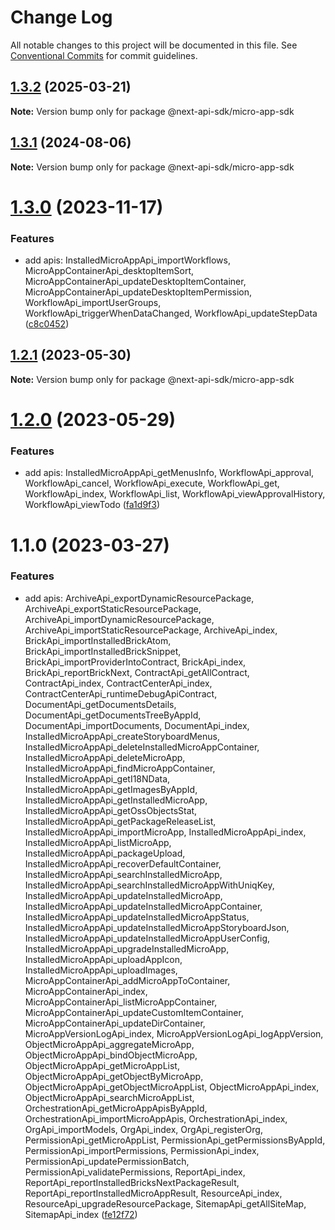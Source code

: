 # Change Log

All notable changes to this project will be documented in this file.
See [Conventional Commits](https://conventionalcommits.org) for commit guidelines.

## [1.3.2](https://github.com/easyops-cn/next-api-sdk/compare/@next-api-sdk/micro-app-sdk@1.3.1...@next-api-sdk/micro-app-sdk@1.3.2) (2025-03-21)

**Note:** Version bump only for package @next-api-sdk/micro-app-sdk





## [1.3.1](https://github.com/easyops-cn/next-api-sdk/compare/@next-api-sdk/micro-app-sdk@1.3.0...@next-api-sdk/micro-app-sdk@1.3.1) (2024-08-06)

**Note:** Version bump only for package @next-api-sdk/micro-app-sdk





# [1.3.0](https://github.com/easyops-cn/next-api-sdk/compare/@next-api-sdk/micro-app-sdk@1.2.1...@next-api-sdk/micro-app-sdk@1.3.0) (2023-11-17)

### Features

- add apis: InstalledMicroAppApi_importWorkflows, MicroAppContainerApi_desktopItemSort, MicroAppContainerApi_updateDesktopItemContainer, MicroAppContainerApi_updateDesktopItemPermission, WorkflowApi_importUserGroups, WorkflowApi_triggerWhenDataChanged, WorkflowApi_updateStepData ([c8c0452](https://github.com/easyops-cn/next-api-sdk/commit/c8c0452ca544f956dff0807ef4a50e38e568f53a))

## [1.2.1](https://github.com/easyops-cn/next-api-sdk/compare/@next-api-sdk/micro-app-sdk@1.2.0...@next-api-sdk/micro-app-sdk@1.2.1) (2023-05-30)

**Note:** Version bump only for package @next-api-sdk/micro-app-sdk

# [1.2.0](https://github.com/easyops-cn/next-api-sdk/compare/@next-api-sdk/micro-app-sdk@1.1.0...@next-api-sdk/micro-app-sdk@1.2.0) (2023-05-29)

### Features

- add apis: InstalledMicroAppApi_getMenusInfo, WorkflowApi_approval, WorkflowApi_cancel, WorkflowApi_execute, WorkflowApi_get, WorkflowApi_index, WorkflowApi_list, WorkflowApi_viewApprovalHistory, WorkflowApi_viewTodo ([fa1d9f3](https://github.com/easyops-cn/next-api-sdk/commit/fa1d9f32cea8f7ac86f6eeef57991ef90fc47fe6))

# 1.1.0 (2023-03-27)

### Features

- add apis: ArchiveApi_exportDynamicResourcePackage, ArchiveApi_exportStaticResourcePackage, ArchiveApi_importDynamicResourcePackage, ArchiveApi_importStaticResourcePackage, ArchiveApi_index, BrickApi_importInstalledBrickAtom, BrickApi_importInstalledBrickSnippet, BrickApi_importProviderIntoContract, BrickApi_index, BrickApi_reportBrickNext, ContractApi_getAllContract, ContractApi_index, ContractCenterApi_index, ContractCenterApi_runtimeDebugApiContract, DocumentApi_getDocumentsDetails, DocumentApi_getDocumentsTreeByAppId, DocumentApi_importDocuments, DocumentApi_index, InstalledMicroAppApi_createStoryboardMenus, InstalledMicroAppApi_deleteInstalledMicroAppContainer, InstalledMicroAppApi_deleteMicroApp, InstalledMicroAppApi_findMicroAppContainer, InstalledMicroAppApi_getI18NData, InstalledMicroAppApi_getImagesByAppId, InstalledMicroAppApi_getInstalledMicroApp, InstalledMicroAppApi_getOssObjectsStat, InstalledMicroAppApi_getPackageReleaseList, InstalledMicroAppApi_importMicroApp, InstalledMicroAppApi_index, InstalledMicroAppApi_listMicroApp, InstalledMicroAppApi_packageUpload, InstalledMicroAppApi_recoverDefaultContainer, InstalledMicroAppApi_searchInstalledMicroApp, InstalledMicroAppApi_searchInstalledMicroAppWithUniqKey, InstalledMicroAppApi_updateInstalledMicroApp, InstalledMicroAppApi_updateInstalledMicroAppContainer, InstalledMicroAppApi_updateInstalledMicroAppStatus, InstalledMicroAppApi_updateInstalledMicroAppStoryboardJson, InstalledMicroAppApi_updateInstalledMicroAppUserConfig, InstalledMicroAppApi_upgradeInstalledMicroApp, InstalledMicroAppApi_uploadAppIcon, InstalledMicroAppApi_uploadImages, MicroAppContainerApi_addMicroAppToContainer, MicroAppContainerApi_index, MicroAppContainerApi_listMicroAppContainer, MicroAppContainerApi_updateCustomItemContainer, MicroAppContainerApi_updateDirContainer, MicroAppVersionLogApi_index, MicroAppVersionLogApi_logAppVersion, ObjectMicroAppApi_aggregateMicroApp, ObjectMicroAppApi_bindObjectMicroApp, ObjectMicroAppApi_getMicroAppList, ObjectMicroAppApi_getObjectByMicroApp, ObjectMicroAppApi_getObjectMicroAppList, ObjectMicroAppApi_index, ObjectMicroAppApi_searchMicroAppList, OrchestrationApi_getMicroAppApisByAppId, OrchestrationApi_importMicroAppApis, OrchestrationApi_index, OrgApi_importModels, OrgApi_index, OrgApi_registerOrg, PermissionApi_getMicroAppList, PermissionApi_getPermissionsByAppId, PermissionApi_importPermissions, PermissionApi_index, PermissionApi_updatePermissionBatch, PermissionApi_validatePermissions, ReportApi_index, ReportApi_reportInstalledBricksNextPackageResult, ReportApi_reportInstalledMicroAppResult, ResourceApi_index, ResourceApi_upgradeResourcePackage, SitemapApi_getAllSiteMap, SitemapApi_index ([fe12f72](https://github.com/easyops-cn/next-api-sdk/commit/fe12f72342bac89324e6ca8f6d0e7f7043327221))
